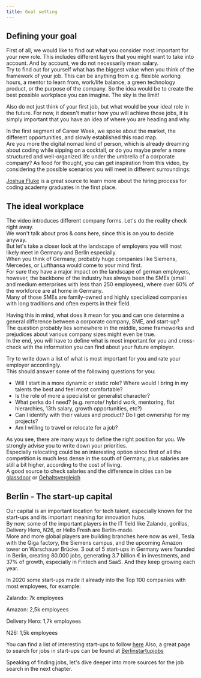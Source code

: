 ```yaml
---
title: Goal setting
---
```



## Defining your goal

First of all, we would like to find out what you consider most important for your new role.
This includes different layers that you might want to take into account. And by account, we do not necessarily mean salary.\
Try to find out for yourself what has the biggest value when you think of the framework of your job. This can be anything from e.g. flexible working hours, a mentor to learn from, work/life balance, a green technology product, or the purpose of the company. So the idea would be to create the best possible workplace you can imagine. The sky is the limit!

Also do not just think of your first job, but what would be your ideal role in the future. For now, it doesn't matter how you will achieve those jobs, it is simply important that you have an idea of where you are heading and why.

In the first segment of Career Week, we spoke about the market, the different opportunities, and slowly established this road map.\
Are you more the digital nomad kind of person, which is already dreaming about coding while sipping on a cocktail,
or do you maybe prefer a more structured and well-organized life under the umbrella of a corporate company? As food for thought, you can get inspiration from this video, by considering the possible scenarios you will meet in different surroundings:

[Joshua Fluke](https://www.youtube.com/watch?v=l9GVPdIeFCY) is a great source to learn more about the hiring process for coding academy graduates in the first place.

## The ideal workplace

The video introduces different company forms. Let's do the reality check right away.\
We won't talk about pros & cons here, since this is on you to decide anyway.\
But let's take a closer look at the landscape of employers you will most likely meet in Germany and Berlin especially.\
When you think of Germany, probably huge companies like Siemens, Mercedes, or Lufthansa would come to your mind first.\
For sure they have a major impact on the landscape of german employers, however, the backbone of the industry has always been the SMEs (small and medium enterprises with less than 250 employees), where over 60% of the workforce are at home in Germany.\
Many of those SMEs are family-owned and highly specialized companies with long traditions and often experts in their field.

Having this in mind, what does it mean for you and can one determine a general difference between a corporate company, SME, and start-up?\
The question probably lies somewhere in the middle, some frameworks and prejudices about various company sizes might even be true.\
In the end, you will have to define what is most important for you and cross-check with the information you can find about your future employer.

Try to write down a list of what is most important for you and rate your employer accordingly.\
This should answer some of the following questions for you:

* Will I start in a more dynamic or static role? Where would I bring in my talents the best and feel most comfortable?
* Is the role of more a specialist or generalist character?
* What perks do I need? (e.g. remote/ hybrid work, mentoring, flat hierarchies, 13th salary, growth opportunities, etc?)
* Can I identify with their values and product? Do I get ownership for my projects?
* Am I willing to travel or relocate for a job?

As you see, there are many ways to define the right position for you. We strongly advise you to write down your priorities.\
Especially relocating could be an interesting option since first of all the competition is much less dense in the south of Germany, plus salaries are still a bit higher, according to the cost of living.\
A good source to check salaries and the difference in cities can be [glassdoor](https://www.glassdoor.de/Geh%C3%A4lter/index.htm) or [Gehaltsvergleich](https://www.gehaltsvergleich.com/gehalt/Softwareentwickler-Softwareentwicklerin)

## Berlin - The start-up capital

Our capital is an important location for tech talent, especially known for the start-ups and its important meaning for innovation hubs.\
By now, some of the important players in the IT field like Zalando, gorillas, Delivery Hero, N26, or Hello Fresh are Berlin-made.\
More and more global players are building branches here now as well, Tesla with the Giga factory, the Siemens campus, and the upcoming Amazon tower on Warschauer Brücke.
3 out of 5 start-ups in Germany were founded in Berlin, creating 80.000 jobs, generating 3.7 billion € in investments, and 37% of growth, especially in Fintech and SaaS. And they keep growing each year.

In 2020 some start-ups made it already into the Top 100 companies with most employees, for example:

Zalando: 7k employees

Amazon: 2,5k employees

Delivery Hero: 1,7k employees

N26: 1,5k employees

You can find a list of interesting start-ups to follow [here](https://www.seedtable.com/startups-berlin)
Also, a great page to search for jobs in start-ups can be found at [Berlinstartupjobs](https://berlinstartupjobs.com/)

Speaking of finding jobs, let's dive deeper into more sources for the job search in the next chapter.
